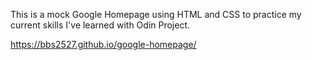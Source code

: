 This is a mock Google Homepage using HTML and CSS to practice my current skills I've learned with Odin Project.

https://bbs2527.github.io/google-homepage/
